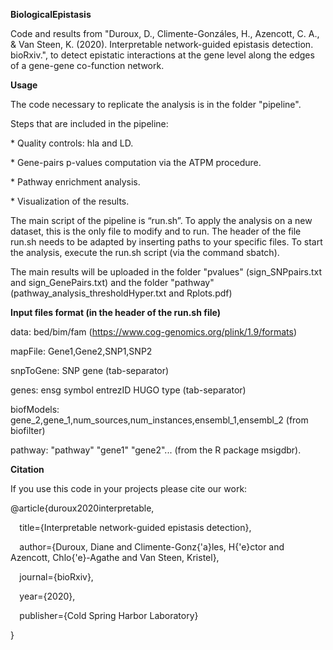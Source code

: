 ﻿**BiologicalEpistasis**

Code and results from "Duroux, D., Climente-Gonzáles, H., Azencott, C. A., & Van Steen, K. (2020). Interpretable network-guided epistasis detection. bioRxiv.", to detect epistatic interactions at the gene level along the edges of a gene-gene co-function network.

**Usage**

The code necessary to replicate the analysis is in the folder "pipeline".

Steps that are included in the pipeline:

\* Quality controls: hla and LD.

\* Gene-pairs p-values computation via the ATPM procedure.

\* Pathway enrichment analysis.

\* Visualization of the results.

The main script of the pipeline is “run.sh”. To apply the analysis on a new dataset, this is the only file to modify and to run.  The header of the file run.sh needs to be adapted by inserting paths to your specific files. To start the analysis, execute the run.sh script (via the command sbatch). 

The main results will be uploaded in the folder "pvalues" (sign\_SNPpairs.txt and sign\_GenePairs.txt) and the folder "pathway" (pathway\_analysis\_thresholdHyper.txt and Rplots.pdf)

**Input files format (in the header of the run.sh file)**

data: bed/bim/fam (https://www.cog-genomics.org/plink/1.9/formats)

mapFile: Gene1,Gene2,SNP1,SNP2

snpToGene: SNP	gene (tab-separator)

genes: ensg	symbol	entrezID	HUGO	type (tab-separator)

biofModels: gene\_2,gene\_1,num\_sources,num\_instances,ensembl\_1,ensembl\_2 (from biofilter)

pathway: "pathway" "gene1" "gene2"... (from the R package msigdbr). 

**Citation**

If you use this code in your projects please cite our work:

@article{duroux2020interpretable,

`  `title={Interpretable network-guided epistasis detection},

`  `author={Duroux, Diane and Climente-Gonz{\'a}les, H{\'e}ctor and Azencott, Chlo{\'e}-Agathe and Van Steen, Kristel},

`  `journal={bioRxiv},

`  `year={2020},

`  `publisher={Cold Spring Harbor Laboratory}

}
